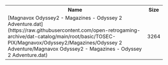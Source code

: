 <table>
<tr><th>Name</th><th>Size</th></tr>
<tr><td>
[Magnavox Odyssey2 - Magazines - Odyssey 2 Adventure.dat](https://raw.githubusercontent.com/open-retrogaming-archive/dat-catalog/main/root/basic/TOSEC-PIX/Magnavox/Odyssey2/Magazines/Odyssey 2 Adventure/Magnavox Odyssey2 - Magazines - Odyssey 2 Adventure.dat)
</td><td>3264</td></tr>
</table>
